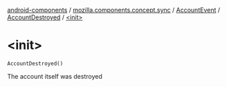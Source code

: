 [android-components](../../../index.md) / [mozilla.components.concept.sync](../../index.md) / [AccountEvent](../index.md) / [AccountDestroyed](index.md) / [&lt;init&gt;](./-init-.md)

# &lt;init&gt;

`AccountDestroyed()`

The account itself was destroyed

